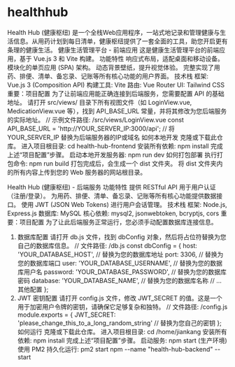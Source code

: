 # healthhub
Health Hub (健康枢纽) 是一个全栈Web应用程序，一站式地记录和管理健康与生活信息。从用药计划到每日清单，健康枢纽提供了一套全面的工具，助您开启更有条理的健康生活。
健康生活管理平台 - 前端应用
这是健康生活管理平台的前端应用，基于 Vue.js 3 和 Vite 构建。
功能特性
响应式布局，适配桌面和移动设备。
模块化的单页应用 (SPA) 架构。
动态背景壁纸，提升视觉体验。
完整实现了用药、排便、清单、备忘录、记账等所有核心功能的用户界面。
技术栈
框架: Vue.js 3 (Composition API)
构建工具: Vite
路由: Vue Router
UI: Tailwind CSS
重要：项目配置
为了让前端应用能正确连接到后端服务，您需要配置 API 的基础地址。
请打开 src/views/ 目录下所有视图文件（如 LoginView.vue, MedicationView.vue 等），找到 API_BASE_URL 常量，并将其修改为您后端服务的实际地址。
// 示例文件路径: /src/views/LoginView.vue
const API_BASE_URL = 'http://YOUR_SERVER_IP:3000/api'; // 将 YOUR_SERVER_IP 替换为后端服务器的IP或域名
如何本地开发
克隆或下载此仓库。
进入项目根目录: cd health-hub-frontend
安装所有依赖: npm install
完成上述“项目配置”步骤。
启动本地开发服务器: npm run dev
如何打包部署
执行打包命令: npm run build
打包完成后，会生成一个 dist 文件夹。
将 dist 文件夹内的所有内容上传到您的 Web 服务器的网站根目录。

Health Hub (健康枢纽) - 后端服务
功能特性
提供 RESTful API 用于用户认证（注册/登录）。
为用药、排便、清单、备忘录、记账等所有核心功能提供数据接口。
使用 JWT (JSON Web Tokens) 进行用户会话管理。
技术栈
框架: Node.js, Express.js
数据库: MySQL
核心依赖: mysql2, jsonwebtoken, bcryptjs, cors
重要：项目配置
为了让此后端服务正常运行，您必须手动配置数据库连接信息。
1. 数据库配置
请打开 db.js 文件，找到 dbConfig 对象，然后将占位符替换为您自己的数据库信息。
// 文件路径: /db.js
const dbConfig = {
    host: 'YOUR_DATABASE_HOST',         // 替换为您的数据库地址
    port: 3306,                        // 替换为您的数据库端口
    user: 'YOUR_DATABASE_USERNAME',    // 替换为您的数据库用户名
    password: 'YOUR_DATABASE_PASSWORD',  // 替换为您的数据库密码
    database: 'YOUR_DATABASE_NAME',    // 替换为您的数据库名称
    // ... 其他配置
};
2. JWT 密钥配置
请打开 config.js 文件，修改 JWT_SECRET 的值。这是一个用于加密用户令牌的密钥，请确保它足够复杂和独特。
// 文件路径: /config.js
module.exports = {
    JWT_SECRET: 'please_change_this_to_a_long_random_string' // 替换为您自己的密钥
};
如何运行
克隆或下载此仓库。
进入项目根目录: cd /home/jiankang
安装所有依赖: npm install
完成上述“项目配置”步骤。
启动服务: npm start
(生产环境) 使用 PM2 持久化运行: pm2 start npm --name "health-hub-backend" -- start
